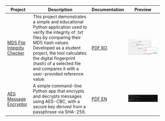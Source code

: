 | Project | Description | Documentation | Preview |
|--------|-------------|---------------|---------|
| [MD5 File Integrity Checker](https://github.com/Iustin999/cybersecurity/tree/main/projects/integrity-md5-checker) | This project demonstrates a simple and educational Python application used to verify the integrity of .txt files by comparing their MD5 hash values. Developed as a student project, the tool calculates the digital fingerprint (hash) of a selected file and compares it with a user-provided reference value. | [PDF RO](https://github.com/Iustin999/cybersecurity/blob/main/projects/integrity-md5-checker/MD5-security.pdf) | ![preview](https://github.com/Iustin999/cybersecurity/blob/main/projects/integrity-md5-checker/hashing.png) | 
[AES Message Encryptor](https://github.com/Iustin999/cybersecurity/tree/main/projects/AES%20Message%20Encryptor) | A simple command-line Python app that encrypts and decrypts messages using AES-CBC, with a secure key derived from a passphrase via SHA-256. | [PDF EN](https://github.com/Iustin999/cybersecurity/blob/main/projects/AES%20Message%20Encryptor/AES.pdf) | ![preview](https://github.com/Iustin999/cybersecurity/blob/main/projects/AES%20Message%20Encryptor/5.png) | 
